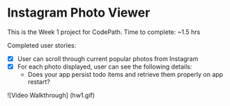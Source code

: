 # Instagram Photo Viewer

This is the Week 1 project for CodePath.  Time to complete: ~1.5 hrs

Completed user stories:

* [x] User can scroll through current popular photos from Instagram
* [x] For each photo displayed, user can see the following details: 
	* Does your app persist todo items and retrieve them properly on app restart?

![Video Walkthrough] (hw1.gif)